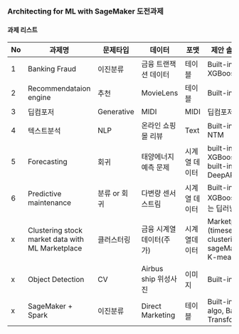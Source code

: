 ### Architecting for ML with SageMaker 도전과제

#### 과제 리스트

|No | 과제명          |  문제타입 | 데이터           | 포맷   | 제안 솔루션 | 난이도 | supporter |
|---|---            | ---     |---             |---    |---    |--- |--- |
|1| Banking Fraud | 이진분류  | 금융 트랜잭션 데이터 | 테이블 | Built-in XGBoost | Basic | SM |
|2| Recommendataion engine | 추천    | MovieLens    | 테이블   | Built-in FM | Basic | GS |
|3| 딥컴포저    | Generative   | MIDI            | MIDI    | 딥컴포저    | Basic | DK |
|4| 텍스트분석 | NLP   | 온라인 쇼핑몰 리뷰   | Text    | Built-in NTM  | Intermediate | GS |
|5| Forecasting  | 회귀 | 태양에너지 예측 문제  | 시계열 데이터  | built-in XGBoost, built-in DeepAR    | Expert | DK |
|6| Predictive maintenance | 분류 or 회귀 | 다변량 센서스트림 | 시계열 데이터 | Built-in XGBoost 또는 딥러닝 | Expert | SM |
|x| Clustering stock market data with ML Marketplace | 클러스터링  | 금융 시계열 데이터(주가) | 시계열데이터 | Marketplace (timeseries clustering), sageMaker K-means | Intermediate | SM |
|x| Object Detection  | CV     | Airbus ship 위성사진  | 이미지    | Built-in OD  | Inter-high | DK |
|x| SageMaker + Spark  | 이진분류     | Direct Marketing   | 테이블  | Built-in algo, Batch Transform | Intermediate | GS |


